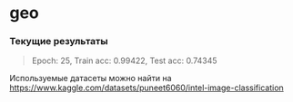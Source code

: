 # geo
### Текущие результаты
>Epoch: 25, Train acc: 0.99422, Test acc: 0.74345

Используемые датасеты можно найти на https://www.kaggle.com/datasets/puneet6060/intel-image-classification
